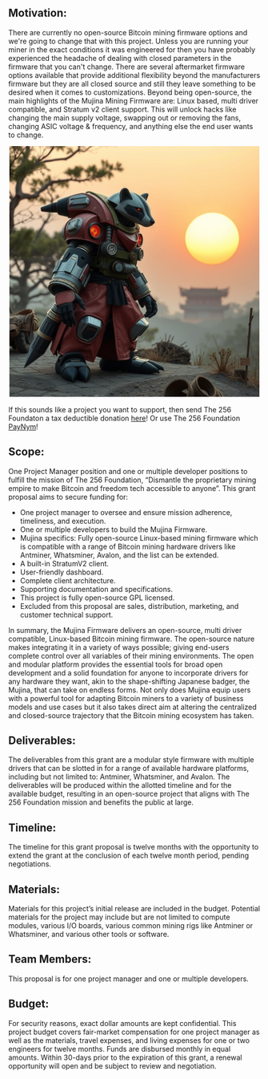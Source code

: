 ## Motivation:
There are currently no open-source Bitcoin mining firmware options and we're going to change that with this project. Unless you are running your miner in the exact conditions it was engineered for then you have probably experienced the headache of dealing with closed parameters in the firmware that you can't change. There are several aftermarket firmware options available that provide additional flexibility beyond the manufacturers firmware but they are all closed source and still they leave something to be desired when it comes to customizations. Beyond being open-source, the main highlights of the Mujina Mining Firmware are: Linux based, multi driver compatible, and Stratum v2 client support. This will unlock hacks like changing the main supply voltage, swapping out or removing the fans, changing ASIC voltage & frequency, and anything else the end user wants to change.   

<p align="center">
<img width="500" src="assets/Mujina-Miner-Firmware-Lander.jpg">
</p>

If this sounds like a project you want to support, then send The 256 Foundaton a tax deductible donation [here](https://pay.zaprite.com/pl_ZRWeSGjRWG)! Or use The 256 Foundation [PayNym](https://paynym.rs/+appetizingadministration90)!

## Scope:
One Project Manager position and one or multiple developer positions to fulfill the mission of The 256 Foundation, “Dismantle the proprietary mining empire to make Bitcoin and freedom tech accessible to anyone”. This grant proposal aims to secure funding for:

* One project manager to oversee and ensure mission adherence, timeliness, and execution. 
* One or multiple developers to build the Mujina Firmware.
* Mujina specifics: Fully open-source Linux-based mining firmware which is compatible with a range of Bitcoin mining hardware drivers like Antminer, Whatsminer, Avalon, and the list can be extended.
* A built-in StratumV2 client.
* User-friendly dashboard.
* Complete client architecture. 
* Supporting documentation and specifications. 
* This project is fully open-source GPL licensed.
* Excluded from this proposal are sales, distribution, marketing, and customer technical support.

In summary, the Mujina Firmware delivers an open-source, multi driver compatible, Linux-based Bitcoin mining firmware. The open-source nature makes integrating it in a variety of ways possible; giving end-users complete control over all variables of their mining environments. The open and modular platform provides the essential tools for broad open development and a solid foundation for anyone to incorporate drivers for any hardware they want, akin to the shape-shifting Japanese badger, the Mujina, that can take on endless forms. Not only does Mujina equip users with a powerful tool for adapting Bitcoin miners to a variety of business models and use cases but it also takes direct aim at altering the centralized and closed-source trajectory that the Bitcoin mining ecosystem has taken.

## Deliverables:
The deliverables from this grant are a modular style firmware with multiple drivers that can be slotted in for a range of available hardware platforms, including but not limited to: Antminer, Whatsminer, and Avalon. The deliverables will be produced within the allotted timeline and for the available budget, resulting in an open-source project that aligns with The 256 Foundation mission and benefits the public at large. 

## Timeline:
The timeline for this grant proposal is twelve months with the opportunity to extend the grant at the conclusion of each twelve month period, pending negotiations.

## Materials:
Materials for this project’s initial release are included in the budget. Potential materials for the project may include but are not limited to compute modules, various I/O boards, various common mining rigs like Antminer or Whatsminer, and various other tools or software.

## Team Members:
This proposal is for one project manager and one or multiple developers. 

## Budget:
For security reasons, exact dollar amounts are kept confidential. This project budget covers fair-market compensation for one project manager as well as the materials, travel expenses, and living expenses for one or two engineers for twelve months. Funds are disbursed monthly in equal amounts. Within 30-days prior to the expiration of this grant, a renewal opportunity will open and be subject to review and negotiation.  
